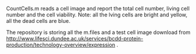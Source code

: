 CountCells.m reads a cell image and report the total cell number, living cell
number and the cell viability. Note: all the lving cells are bright and yellow,
all the dead cells are blue.

The repository is storing all the m.files and a test cell image download from 
http://www.lifesci.dundee.ac.uk/services/bcdd-protein-production/technology-overview/expression .

